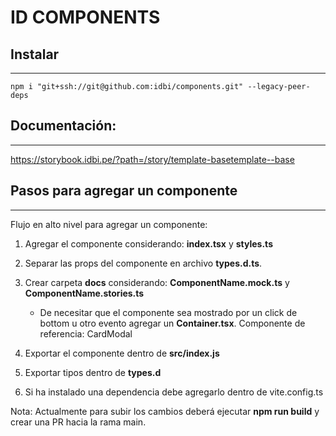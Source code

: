 # ID COMPONENTS

## Instalar
---
```
npm i "git+ssh://git@github.com:idbi/components.git" --legacy-peer-deps
```

## Documentación:
---

https://storybook.idbi.pe/?path=/story/template-basetemplate--base

## Pasos para agregar un componente
---

Flujo en alto nivel para agregar un componente:

1. Agregar el componente considerando: **index.tsx** y **styles.ts**
2. Separar las props del componente en archivo **types.d.ts**.
3. Crear carpeta **docs** considerando: **ComponentName.mock.ts** y  **ComponentName.stories.ts**

    - De necesitar que el componente sea mostrado por un click de bottom u otro evento agregar un **Container.tsx**. Componente de referencia: CardModal
4. Exportar el componente dentro de **src/index.js**
5. Exportar tipos dentro de **types.d**
6. Si ha instalado una dependencia debe agregarlo dentro de vite.config.ts

Nota: Actualmente para subir los cambios deberá ejecutar **npm run build** y crear una PR hacia la rama main.